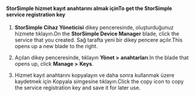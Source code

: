 #### <a name="to-get-the-storsimple-service-registration-key"></a><span data-ttu-id="cc9d1-101">StorSimple hizmet kayıt anahtarını almak için</span><span class="sxs-lookup"><span data-stu-id="cc9d1-101">To get the StorSimple service registration key</span></span>

1.  <span data-ttu-id="cc9d1-102">**StorSimple Cihaz Yöneticisi** dikey penceresinde, oluşturduğunuz hizmete tıklayın.</span><span class="sxs-lookup"><span data-stu-id="cc9d1-102">On the **StorSimple Device Manager** blade, click the service that you created.</span></span> <span data-ttu-id="cc9d1-103">Sağ tarafta yeni bir dikey pencere açılır.</span><span class="sxs-lookup"><span data-stu-id="cc9d1-103">This opens up a new blade to the right.</span></span>

2.  <span data-ttu-id="cc9d1-104">Açılan dikey penceresinde, tıklayın **Yönet &gt;**  **anahtarları**.</span><span class="sxs-lookup"><span data-stu-id="cc9d1-104">In the blade that opens up, click **Manage &gt;** **Keys**.</span></span>

3.  <span data-ttu-id="cc9d1-105">Hizmet kayıt anahtarını kopyalayın ve daha sonra kullanmak üzere kaydetmek için Kopyala simgesine tıklayın.</span><span class="sxs-lookup"><span data-stu-id="cc9d1-105">Click the copy icon to copy the service registration key and save it for later use.</span></span>